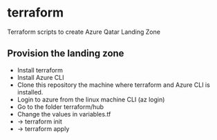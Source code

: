 # terraform
Terraform scripts to create Azure Qatar Landing Zone

## Provision the landing zone
* Install terraform 
* Install Azure CLI
* Clone this repository the machine where terraform and Azure CLI is installed. 
* Login to azure from the linux machine CLI (az login)
* Go to the folder terraform/hub
* Change the values in variables.tf
* -> terraform init
* -> terraform apply
